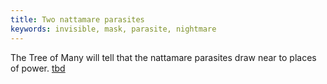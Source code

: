 ```yaml
---
title: Two nattamare parasites
keywords: invisible, mask, parasite, nightmare
---
```


The Tree of Many will tell that the nattamare parasites draw near to places of power.
[tbd](tbd)
